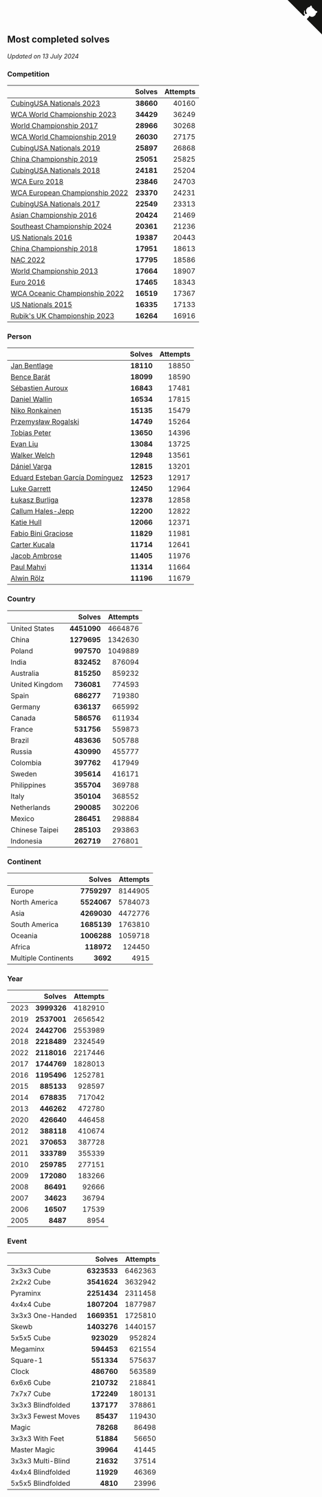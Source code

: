 ## Most completed solves

*Updated on 13 July 2024*


### Competition

|  | Solves | Attempts |
| :--- | ---: | ---: |
| [CubingUSA Nationals 2023](https://www.worldcubeassociation.org/competitions/CubingUSANationals2023) | **38660** | 40160 |
| [WCA World Championship 2023](https://www.worldcubeassociation.org/competitions/WC2023) | **34429** | 36249 |
| [World Championship 2017](https://www.worldcubeassociation.org/competitions/WC2017) | **28966** | 30268 |
| [WCA World Championship 2019](https://www.worldcubeassociation.org/competitions/WC2019) | **26030** | 27175 |
| [CubingUSA Nationals 2019](https://www.worldcubeassociation.org/competitions/CubingUSANationals2019) | **25897** | 26868 |
| [China Championship 2019](https://www.worldcubeassociation.org/competitions/ChinaChampionship2019) | **25051** | 25825 |
| [CubingUSA Nationals 2018](https://www.worldcubeassociation.org/competitions/CubingUSANationals2018) | **24181** | 25204 |
| [WCA Euro 2018](https://www.worldcubeassociation.org/competitions/Euro2018) | **23846** | 24703 |
| [WCA European Championship 2022](https://www.worldcubeassociation.org/competitions/Euro2022) | **23370** | 24231 |
| [CubingUSA Nationals 2017](https://www.worldcubeassociation.org/competitions/CubingUSANationals2017) | **22549** | 23313 |
| [Asian Championship 2016](https://www.worldcubeassociation.org/competitions/AsianChampionship2016) | **20424** | 21469 |
| [Southeast Championship 2024](https://www.worldcubeassociation.org/competitions/SoutheastChampionship2024) | **20361** | 21236 |
| [US Nationals 2016](https://www.worldcubeassociation.org/competitions/USNationals2016) | **19387** | 20443 |
| [China Championship 2018](https://www.worldcubeassociation.org/competitions/ChinaChampionship2018) | **17951** | 18613 |
| [NAC 2022](https://www.worldcubeassociation.org/competitions/NAC2022) | **17795** | 18586 |
| [World Championship 2013](https://www.worldcubeassociation.org/competitions/WC2013) | **17664** | 18907 |
| [Euro 2016](https://www.worldcubeassociation.org/competitions/Euro2016) | **17465** | 18343 |
| [WCA Oceanic Championship 2022](https://www.worldcubeassociation.org/competitions/OC2022) | **16519** | 17367 |
| [US Nationals 2015](https://www.worldcubeassociation.org/competitions/USNationals2015) | **16335** | 17133 |
| [Rubik's UK Championship 2023](https://www.worldcubeassociation.org/competitions/RubiksUKChampionship2023) | **16264** | 16916 |

### Person

|  | Solves | Attempts |
| :--- | ---: | ---: |
| [Jan Bentlage](https://www.worldcubeassociation.org/persons/2010BENT01) | **18110** | 18850 |
| [Bence Barát](https://www.worldcubeassociation.org/persons/2008BARA01) | **18099** | 18590 |
| [Sébastien Auroux](https://www.worldcubeassociation.org/persons/2008AURO01) | **16843** | 17481 |
| [Daniel Wallin](https://www.worldcubeassociation.org/persons/2013WALL03) | **16534** | 17815 |
| [Niko Ronkainen](https://www.worldcubeassociation.org/persons/2010RONK01) | **15135** | 15479 |
| [Przemysław Rogalski](https://www.worldcubeassociation.org/persons/2013ROGA02) | **14749** | 15264 |
| [Tobias Peter](https://www.worldcubeassociation.org/persons/2014PETE03) | **13650** | 14396 |
| [Evan Liu](https://www.worldcubeassociation.org/persons/2009LIUE01) | **13084** | 13725 |
| [Walker Welch](https://www.worldcubeassociation.org/persons/2011WELC01) | **12948** | 13561 |
| [Dániel Varga](https://www.worldcubeassociation.org/persons/2008VARG01) | **12815** | 13201 |
| [Eduard Esteban García Domínguez](https://www.worldcubeassociation.org/persons/2011EDUA01) | **12523** | 12917 |
| [Luke Garrett](https://www.worldcubeassociation.org/persons/2017GARR05) | **12450** | 12964 |
| [Łukasz Burliga](https://www.worldcubeassociation.org/persons/2013BURL01) | **12378** | 12858 |
| [Callum Hales-Jepp](https://www.worldcubeassociation.org/persons/2012HALE01) | **12200** | 12822 |
| [Katie Hull](https://www.worldcubeassociation.org/persons/2010HULL01) | **12066** | 12371 |
| [Fabio Bini Graciose](https://www.worldcubeassociation.org/persons/2010GRAC02) | **11829** | 11981 |
| [Carter Kucala](https://www.worldcubeassociation.org/persons/2015KUCA01) | **11714** | 12641 |
| [Jacob Ambrose](https://www.worldcubeassociation.org/persons/2010AMBR01) | **11405** | 11976 |
| [Paul Mahvi](https://www.worldcubeassociation.org/persons/2012MAHV01) | **11314** | 11664 |
| [Alwin Rölz](https://www.worldcubeassociation.org/persons/2016ROLZ01) | **11196** | 11679 |

### Country

|  | Solves | Attempts |
| :--- | ---: | ---: |
| United States | **4451090** | 4664876 |
| China | **1279695** | 1342630 |
| Poland | **997570** | 1049889 |
| India | **832452** | 876094 |
| Australia | **815250** | 859232 |
| United Kingdom | **736081** | 774593 |
| Spain | **686277** | 719380 |
| Germany | **636137** | 665992 |
| Canada | **586576** | 611934 |
| France | **531756** | 559873 |
| Brazil | **483636** | 505788 |
| Russia | **430990** | 455777 |
| Colombia | **397762** | 417949 |
| Sweden | **395614** | 416171 |
| Philippines | **355704** | 369788 |
| Italy | **350104** | 368552 |
| Netherlands | **290085** | 302206 |
| Mexico | **286451** | 298884 |
| Chinese Taipei | **285103** | 293863 |
| Indonesia | **262719** | 276801 |

### Continent

|  | Solves | Attempts |
| :--- | ---: | ---: |
| Europe | **7759297** | 8144905 |
| North America | **5524067** | 5784073 |
| Asia | **4269030** | 4472776 |
| South America | **1685139** | 1763810 |
| Oceania | **1006288** | 1059718 |
| Africa | **118972** | 124450 |
| Multiple Continents | **3692** | 4915 |

### Year

|  | Solves | Attempts |
| :--- | ---: | ---: |
| 2023 | **3999326** | 4182910 |
| 2019 | **2537001** | 2656542 |
| 2024 | **2442706** | 2553989 |
| 2018 | **2218489** | 2324549 |
| 2022 | **2118016** | 2217446 |
| 2017 | **1744769** | 1828013 |
| 2016 | **1195496** | 1252781 |
| 2015 | **885133** | 928597 |
| 2014 | **678835** | 717042 |
| 2013 | **446262** | 472780 |
| 2020 | **426640** | 446458 |
| 2012 | **388118** | 410674 |
| 2021 | **370653** | 387728 |
| 2011 | **333789** | 355339 |
| 2010 | **259785** | 277151 |
| 2009 | **172080** | 183266 |
| 2008 | **86491** | 92666 |
| 2007 | **34623** | 36794 |
| 2006 | **16507** | 17539 |
| 2005 | **8487** | 8954 |

### Event

|  | Solves | Attempts |
| :--- | ---: | ---: |
| 3x3x3 Cube | **6323533** | 6462363 |
| 2x2x2 Cube | **3541624** | 3632942 |
| Pyraminx | **2251434** | 2311458 |
| 4x4x4 Cube | **1807204** | 1877987 |
| 3x3x3 One-Handed | **1669351** | 1725810 |
| Skewb | **1403276** | 1440157 |
| 5x5x5 Cube | **923029** | 952824 |
| Megaminx | **594453** | 621554 |
| Square-1 | **551334** | 575637 |
| Clock | **486760** | 563589 |
| 6x6x6 Cube | **210732** | 218841 |
| 7x7x7 Cube | **172249** | 180131 |
| 3x3x3 Blindfolded | **137177** | 378861 |
| 3x3x3 Fewest Moves | **85437** | 119430 |
| Magic | **78268** | 86498 |
| 3x3x3 With Feet | **51884** | 56650 |
| Master Magic | **39964** | 41445 |
| 3x3x3 Multi-Blind | **21632** | 37514 |
| 4x4x4 Blindfolded | **11929** | 46369 |
| 5x5x5 Blindfolded | **4810** | 23996 |


<a href="https://github.com/jonatanklosko/wca_statistics" class="github-corner" aria-label="View source on Github"><svg width="80" height="80" viewBox="0 0 250 250" style="fill:#151513; color:#fff; position: absolute; top: 0; border: 0; right: 0;" aria-hidden="true"><path d="M0,0 L115,115 L130,115 L142,142 L250,250 L250,0 Z"></path><path d="M128.3,109.0 C113.8,99.7 119.0,89.6 119.0,89.6 C122.0,82.7 120.5,78.6 120.5,78.6 C119.2,72.0 123.4,76.3 123.4,76.3 C127.3,80.9 125.5,87.3 125.5,87.3 C122.9,97.6 130.6,101.9 134.4,103.2" fill="currentColor" style="transform-origin: 130px 106px;" class="octo-arm"></path><path d="M115.0,115.0 C114.9,115.1 118.7,116.5 119.8,115.4 L133.7,101.6 C136.9,99.2 139.9,98.4 142.2,98.6 C133.8,88.0 127.5,74.4 143.8,58.0 C148.5,53.4 154.0,51.2 159.7,51.0 C160.3,49.4 163.2,43.6 171.4,40.1 C171.4,40.1 176.1,42.5 178.8,56.2 C183.1,58.6 187.2,61.8 190.9,65.4 C194.5,69.0 197.7,73.2 200.1,77.6 C213.8,80.2 216.3,84.9 216.3,84.9 C212.7,93.1 206.9,96.0 205.4,96.6 C205.1,102.4 203.0,107.8 198.3,112.5 C181.9,128.9 168.3,122.5 157.7,114.1 C157.9,116.9 156.7,120.9 152.7,124.9 L141.0,136.5 C139.8,137.7 141.6,141.9 141.8,141.8 Z" fill="currentColor" class="octo-body"></path></svg></a><style>.github-corner:hover .octo-arm{animation:octocat-wave 560ms ease-in-out}@keyframes octocat-wave{0%,100%{transform:rotate(0)}20%,60%{transform:rotate(-25deg)}40%,80%{transform:rotate(10deg)}}@media (max-width:500px){.github-corner:hover .octo-arm{animation:none}.github-corner .octo-arm{animation:octocat-wave 560ms ease-in-out}}</style>
